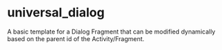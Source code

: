 # universal_dialog

A basic template for a Dialog Fragment that can be modified dynamically based on the parent id of the Activity/Fragment.
